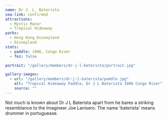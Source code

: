 ```yaml
---
name: Dr J. L. Baterista
sea-link: confirmed
attractions:
  - Mystic Manor
  - Tropical Hideaway
parks:
  - Hong Kong Disneyland
  - Disneyland
stats:
  - paddle: 1906, Congo River
  - fez: false

portrait: "/gallery/members/dr-j-l-baterista/portrait.jpg"

gallery-images:
  - url: "/gallery/members/dr-j-l-baterista/paddle.jpg"
    alt: "Tropical Hideaway Paddle, Dr J L Baterista 1906 Congo River"
    source: ""
---
```


Not much is known about Dr J L Baterista apart from he bares a striking resemblance to the Imagineer Joe Lanisero. The name 'baterista' means drummer in portuguease.
